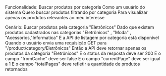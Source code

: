 Funcionalidade: Buscar produtos por categoria
  Como um usuário do sistema
  Quero buscar produtos filtrando por categoria
  Para visualizar apenas os produtos relevantes ao meu interesse

  Cenário: Buscar produtos pela categoria "Eletrônicos"
    Dado que existem produtos cadastrados nas categorias "Eletrônicos" , "Moda" , "Acessorios,"Informatica"
    E a API de listagem por categoria está disponível
    Quando o usuário envia uma requisição GET para "/product/category/Eletrônicos"
    Então a API deve retornar apenas os produtos da categoria "Eletrônicos"
    E o status da resposta deve ser 200
    E o campo "fromCache" deve ser false
    E o campo "currentPage" deve ser igual a 1
    E o campo "totalPages" deve refletir a quantidade de produtos retornados

